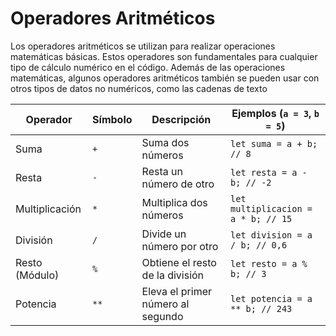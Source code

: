 # Operadores Aritméticos

Los operadores aritméticos se utilizan para realizar operaciones matemáticas básicas. Estos operadores son fundamentales para cualquier tipo de cálculo numérico en el código. Además de las operaciones matemáticas, algunos operadores aritméticos también se pueden usar con otros tipos de datos no numéricos, como las cadenas de texto

| Operador       | Símbolo | Descripción                          | Ejemplos (`a = 3`, `b = 5`)         |
|----------------|---------|--------------------------------------|-------------------------------------|
| Suma           | `+`     | Suma dos números                     | `let suma = a + b; // 8`            |
| Resta          | `-`     | Resta un número de otro              | `let resta = a - b; // -2`          |
| Multiplicación | `*`     | Multiplica dos números               | `let multiplicacion = a * b; // 15` |
| División       | `/`     | Divide un número por otro            | `let division = a / b; // 0,6`      |
| Resto (Módulo) | `%`     | Obtiene el resto de la división      | `let resto = a % b; // 3`           |
| Potencia       | `**`    | Eleva el primer número al segundo    | `let potencia = a ** b; // 243`     |
